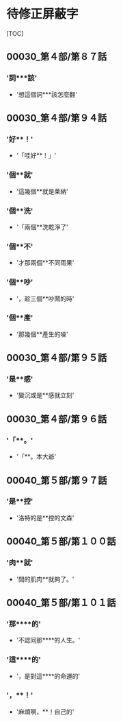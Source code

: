 # 待修正屏蔽字

[TOC]

## 00030_第４部/第８７話

### '詞***該'

- '想這個詞***該怎麼翻'


## 00030_第４部/第９４話

### '好**！'

- '「哇好**！」'

### '個**就'

- '這幾個**就是莱納'

### '個**洗'

- '「兩個**洗乾淨了'

### '個**不'

- '才那兩個**不同雨果'

### '個**吵'

- '，趁三個**吵鬧的時'

### '個**產'

- '那幾個**產生的噪'


## 00030_第４部/第９５話

### '是**感'

- '變沉或是**感就立刻'


## 00030_第４部/第９６話

### '「**。'

- '「**。本大爺'


## 00040_第５部/第９７話

### '是**控'

- '洛特的是**控的文森'


## 00040_第５部/第１００話

### '肉**就'

- '間的肌肉**就夠了。'


## 00040_第５部/第１０１話

### '那****的'

- '不認同那****的人生。'

### '這****的'

- '，是對這****的命運的'

### '，**！'

- '麻煩啊，**！自己的'
